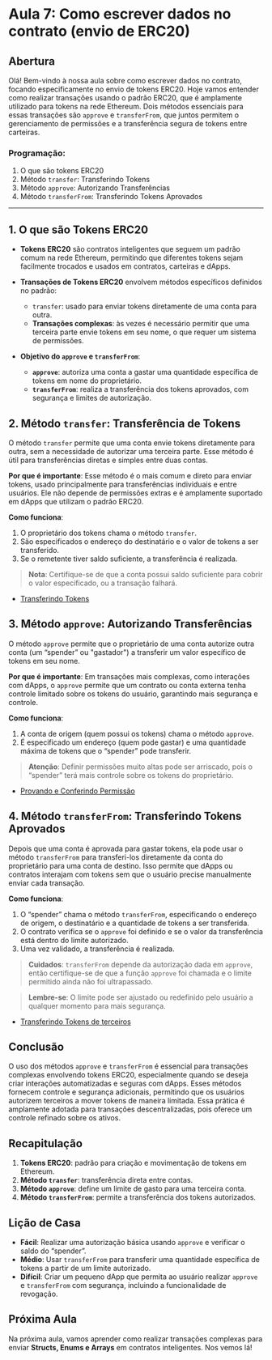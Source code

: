 # Aula 7: **Como escrever dados no contrato (envio de ERC20)**

## Abertura

Olá! Bem-vindo à nossa aula sobre como escrever dados no contrato, focando especificamente no envio de tokens ERC20. Hoje vamos entender como realizar transações usando o padrão ERC20, que é amplamente utilizado para tokens na rede Ethereum. Dois métodos essenciais para essas transações são `approve` e `transferFrom`, que juntos permitem o gerenciamento de permissões e a transferência segura de tokens entre carteiras.

### Programação:

1. O que são tokens ERC20
2. Método `transfer`: Transferindo Tokens
3. Método `approve`: Autorizando Transferências
4. Método `transferFrom`: Transferindo Tokens Aprovados

---

## 1. O que são Tokens ERC20

- **Tokens ERC20** são contratos inteligentes que seguem um padrão comum na rede Ethereum, permitindo que diferentes tokens sejam facilmente trocados e usados em contratos, carteiras e dApps.
- **Transações de Tokens ERC20** envolvem métodos específicos definidos no padrão:
  - `transfer`: usado para enviar tokens diretamente de uma conta para outra.
  - **Transações complexas**: às vezes é necessário permitir que uma terceira parte envie tokens em seu nome, o que requer um sistema de permissões.
- **Objetivo do `approve` e `transferFrom`**:

  - **`approve`**: autoriza uma conta a gastar uma quantidade específica de tokens em nome do proprietário.
  - **`transferFrom`**: realiza a transferência dos tokens aprovados, com segurança e limites de autorização.

## 2. Método `transfer`: Transferência de Tokens

O método `transfer` permite que uma conta envie tokens diretamente para outra, sem a necessidade de autorizar uma terceira parte. Esse método é útil para transferências diretas e simples entre duas contas.

**Por que é importante**: Esse método é o mais comum e direto para enviar tokens, usado principalmente para transferências individuais e entre usuários. Ele não depende de permissões extras e é amplamente suportado em dApps que utilizam o padrão ERC20.

**Como funciona**:

1. O proprietário dos tokens chama o método `transfer`.
2. São especificados o endereço do destinatário e o valor de tokens a ser transferido.
3. Se o remetente tiver saldo suficiente, a transferência é realizada.

> **Nota**:
> Certifique-se de que a conta possui saldo suficiente para cobrir o valor especificado, ou a transação falhará.

- [Transferindo Tokens](../../playground/aula7/transfer.js)

## 3. Método `approve`: Autorizando Transferências

O método `approve` permite que o proprietário de uma conta autorize outra conta (um “spender” ou "gastador") a transferir um valor específico de tokens em seu nome.

**Por que é importante**: Em transações mais complexas, como interações com dApps, o `approve` permite que um contrato ou conta externa tenha controle limitado sobre os tokens do usuário, garantindo mais segurança e controle.

**Como funciona**:

1. A conta de origem (quem possui os tokens) chama o método `approve`.
2. É especificado um endereço (quem pode gastar) e uma quantidade máxima de tokens que o “spender” pode transferir.

> **Atenção**: Definir permissões muito altas pode ser arriscado, pois o “spender” terá mais controle sobre os tokens do proprietário.

- [Provando e Conferindo Permissão](../../playground/aula7/approve.js)

## 4. Método `transferFrom`: Transferindo Tokens Aprovados

Depois que uma conta é aprovada para gastar tokens, ela pode usar o método `transferFrom` para transferi-los diretamente da conta do proprietário para uma conta de destino. Isso permite que dApps ou contratos interajam com tokens sem que o usuário precise manualmente enviar cada transação.

**Como funciona**:

1. O “spender” chama o método `transferFrom`, especificando o endereço de origem, o destinatário e a quantidade de tokens a ser transferida.
2. O contrato verifica se o `approve` foi definido e se o valor da transferência está dentro do limite autorizado.
3. Uma vez validado, a transferência é realizada.

> **Cuidados**: `transferFrom` depende da autorização dada em `approve`, então certifique-se de que a função `approve` foi chamada e o limite permitido ainda não foi ultrapassado.

> **Lembre-se**: O limite pode ser ajustado ou redefinido pelo usuário a qualquer momento para mais segurança.

- [Transferindo Tokens de terceiros](../../playground/aula7/transferFrom.js)

## Conclusão

O uso dos métodos `approve` e `transferFrom` é essencial para transações complexas envolvendo tokens ERC20, especialmente quando se deseja criar interações automatizadas e seguras com dApps. Esses métodos fornecem controle e segurança adicionais, permitindo que os usuários autorizem terceiros a mover tokens de maneira limitada. Essa prática é amplamente adotada para transações descentralizadas, pois oferece um controle refinado sobre os ativos.

## Recapitulação

1. **Tokens ERC20**: padrão para criação e movimentação de tokens em Ethereum.
2. **Método `transfer`**: transferência direta entre contas.
3. **Método `approve`**: define um limite de gasto para uma terceira conta.
4. **Método `transferFrom`**: permite a transferência dos tokens autorizados.

## Lição de Casa

- **Fácil**: Realizar uma autorização básica usando `approve` e verificar o saldo do “spender”.
- **Médio**: Usar `transferFrom` para transferir uma quantidade específica de tokens a partir de um limite autorizado.
- **Difícil**: Criar um pequeno dApp que permita ao usuário realizar `approve` e `transferFrom` com segurança, incluindo a funcionalidade de revogação.

## Próxima Aula

Na próxima aula, vamos aprender como realizar transações complexas para enviar **Structs, Enums e Arrays** em contratos inteligentes. Nos vemos lá!
